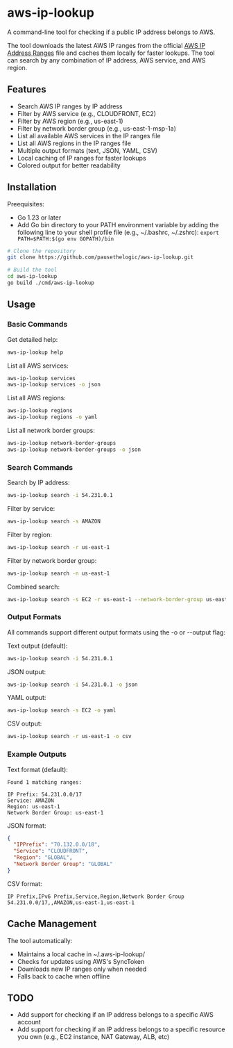 # aws-ip-lookup

A command-line tool for checking if a public IP address belongs to AWS.

The tool downloads the latest AWS IP ranges from the official [AWS IP Address Ranges](https://ip-ranges.amazonaws.com/ip-ranges.json) file and caches them locally for faster lookups. The tool can search by any combination of IP address, AWS service, and AWS region.

## Features

- Search AWS IP ranges by IP address
- Filter by AWS service (e.g., CLOUDFRONT, EC2)
- Filter by AWS region (e.g., us-east-1)
- Filter by network border group (e.g., us-east-1-msp-1a)
- List all available AWS services in the IP ranges file
- List all AWS regions in the IP ranges file
- Multiple output formats (text, JSON, YAML, CSV)
- Local caching of IP ranges for faster lookups
- Colored output for better readability

## Installation

Preequisites:
- Go 1.23 or later 
- Add Go bin directory to your PATH environment variable by adding the following line to your shell profile file (e.g., ~/.bashrc, ~/.zshrc): `export PATH=$PATH:$(go env GOPATH)/bin`

```bash
# Clone the repository
git clone https://github.com/pausethelogic/aws-ip-lookup.git

# Build the tool
cd aws-ip-lookup
go build ./cmd/aws-ip-lookup
```

## Usage

### Basic Commands

Get detailed help:
```bash
aws-ip-lookup help
```

List all AWS services:
```bash
aws-ip-lookup services
aws-ip-lookup services -o json
```

List all AWS regions:
```bash
aws-ip-lookup regions
aws-ip-lookup regions -o yaml
```

List all network border groups:
```bash
aws-ip-lookup network-border-groups
aws-ip-lookup network-border-groups -o json
```

### Search Commands

Search by IP address:
```bash
aws-ip-lookup search -i 54.231.0.1
```

Filter by service:
```bash
aws-ip-lookup search -s AMAZON
```

Filter by region:
```bash
aws-ip-lookup search -r us-east-1
```

Filter by network border group:
```bash
aws-ip-lookup search -n us-east-1
```

Combined search:
```bash
aws-ip-lookup search -s EC2 -r us-east-1 --network-border-group us-east-1
```

### Output Formats

All commands support different output formats using the -o or --output flag:

Text output (default):
```bash
aws-ip-lookup search -i 54.231.0.1
```

JSON output:
```bash
aws-ip-lookup search -i 54.231.0.1 -o json
```

YAML output:
```bash
aws-ip-lookup search -s EC2 -o yaml
```

CSV output:
```bash
aws-ip-lookup search -r us-east-1 -o csv
```

### Example Outputs

Text format (default):
```
Found 1 matching ranges:

IP Prefix: 54.231.0.0/17
Service: AMAZON
Region: us-east-1
Network Border Group: us-east-1
```

JSON format:
```json
{
  "IPPrefix": "70.132.0.0/18",
  "Service": "CLOUDFRONT",
  "Region": "GLOBAL",
  "Network Border Group": "GLOBAL"
}
```

CSV format:
```csv
IP Prefix,IPv6 Prefix,Service,Region,Network Border Group
54.231.0.0/17,,AMAZON,us-east-1,us-east-1
```

## Cache Management

The tool automatically:
- Maintains a local cache in ~/.aws-ip-lookup/
- Checks for updates using AWS's SyncToken
- Downloads new IP ranges only when needed
- Falls back to cache when offline

## TODO

- Add support for checking if an IP address belongs to a specific AWS account
- Add support for checking if an IP address belongs to a specific resource you own (e.g., EC2 instance, NAT Gateway, ALB, etc)